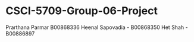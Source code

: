 # CSCI-5709-Group-06-Project
Prarthana Parmar B00868336
Heenal Sapovadia - B00868350
Het Shah - B00886897
